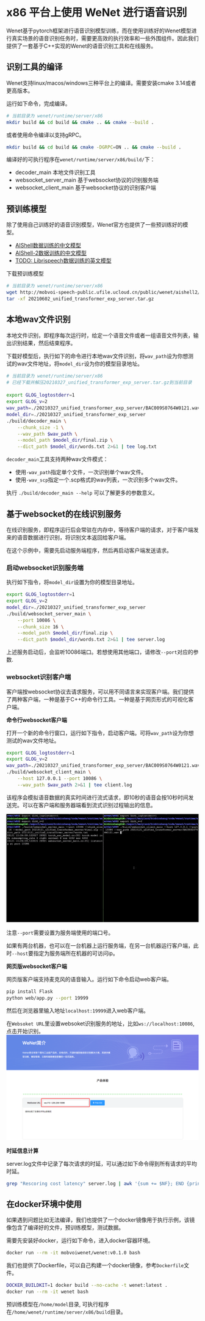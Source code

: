 # x86 平台上使用 WeNet 进行语音识别

Wenet基于pytorch框架进行语音识别模型训练，而在使用训练好的Wenet模型进行真实场景的语音识别任务时，需要更高效的执行效率和一些外围组件。因此我们提供了一套基于C++实现的Wenet的语音识别工具和在线服务。

## 识别工具的编译

Wenet支持linux/macos/windows三种平台上的编译。需要安装cmake 3.14或者更高版本。

运行如下命令，完成编译。
``` sh
# 当前目录为 wenet/runtime/server/x86
mkdir build && cd build && cmake .. && cmake --build .
```
或者使用命令编译以支持gRPC。
``` sh
mkdir build && cd build && cmake -DGRPC=ON .. && cmake --build .
```

编译好的可执行程序在`wenet/runtime/server/x86/build/`下：

* decoder_main 本地文件识别工具
* websocket_server_main 基于websocket协议的识别服务端
* websocket_client_main 基于websocket协议的识别客户端

## 预训练模型

除了使用自己训练好的语音识别模型，Wenet官方也提供了一些预训练好的模型。

* [AIShell数据训练的中文模型](http://mobvoi-speech-public.ufile.ucloud.cn/public/wenet/aishell/20210602_unified_transformer_server.tar.gz)
* [AIShell-2数据训练的中文模型](http://mobvoi-speech-public.ufile.ucloud.cn/public/wenet/aishell2/20210602_unified_transformer_server.tar.gz)
* [TODO: Librispeech数据训练的英文模型](link)

下载预训练模型
``` sh
# 当前目录为 wenet/runtime/server/x86
wget http://mobvoi-speech-public.ufile.ucloud.cn/public/wenet/aishell2/20210602_unified_transformer_exp_server.tar.gz
tar -xf 20210602_unified_transformer_exp_server.tar.gz
```


## 本地wav文件识别

本地文件识别，即程序每次运行时，给定一个语音文件或者一组语音文件列表，输出识别结果，然后结束程序。

下载好模型后，执行如下的命令进行本地wav文件识别，将`wav_path`设为你想测试的wav文件地址，将`model_dir`设为你的模型目录地址。

``` sh
# 当前目录为 wenet/runtime/server/x86
# 已经下载并解压20210327_unified_transformer_exp_server.tar.gz到当前目录

export GLOG_logtostderr=1
export GLOG_v=2
wav_path=./20210327_unified_transformer_exp_server/BAC009S0764W0121.wav
model_dir=./20210327_unified_transformer_exp_server
./build/decoder_main \
    --chunk_size -1 \
    --wav_path $wav_path \
    --model_path $model_dir/final.zip \
    --dict_path $model_dir/words.txt 2>&1 | tee log.txt
```

`decoder_main`工具支持两种wav文件模式：
 * 使用`-wav_path`指定单个文件，一次识别单个wav文件。
 * 使用`-wav_scp`指定一个.scp格式的wav列表，一次识别多个wav文件。


执行 `./build/decoder_main --help`  可以了解更多的参数意义。


## 基于websocket的在线识别服务

在线识别服务，即程序运行后会常驻在内存中，等待客户端的请求，对于客户端发来的语音数据进行识别，将识别文本返回给客户端。

在这个示例中，需要先启动服务端程序，然后再启动客户端发送请求。

### 启动websocket识别服务端

执行如下指令，将`model_dir`设置为你的模型目录地址。
``` sh
export GLOG_logtostderr=1
export GLOG_v=2
model_dir=./20210327_unified_transformer_exp_server
./build/websocket_server_main \
    --port 10086 \
    --chunk_size 16 \
    --model_path $model_dir/final.zip \
    --dict_path $model_dir/words.txt 2>&1 | tee server.log
```

上述服务启动后，会监听10086端口。若想使用其他端口，请修改`--port`对应的参数.

### websocket识别客户端

客户端按websocket协议去请求服务，可以用不同语言来实现客户端。我们提供了两种客户端，一种是基于C++的命令行工具。一种是基于网页形式的可视化客户端。

**命令行websocket客户端**

打开一个新的命令行窗口，运行如下指令，启动客户端。可将`wav_path`设为你想测试的wav文件地址。

```sh
export GLOG_logtostderr=1
export GLOG_v=2
wav_path=./20210327_unified_transformer_exp_server/BAC009S0764W0121.wav
./build/websocket_client_main \
    --host 127.0.0.1 --port 10086 \
    --wav_path $wav_path 2>&1 | tee client.log
```

该程序会模拟语音数据的真实时间进行流式请求，即10秒的语音会按10秒时间发送完。可以在客户端和服务器端看到流式识别过程输出的信息。


![Runtime server demo](../../../docs/images/runtime_server.gif)

注意`--port`需要设置为服务端使用的端口号。

如果有两台机器，也可以在一台机器上运行服务端，在另一台机器运行客户端，此时`--host`要指定为服务端所在机器的可访问ip。


**网页版websocket客户端**

网页版客户端支持麦克风的语音输入。运行如下命令启动web客户端。

``` sh
pip install Flask
python web/app.py --port 19999
```

然后在浏览器里输入地址`localhost:19999`进入web客户端。

在`Websoket URL`里设置websoket识别服务的地址，比如`ws://localhost:10086`, 点击开始识别。
![Runtime web](../../../docs/images/runtime_web.png)


**时延信息计算**

server.log文件中记录了每次请求的时延，可以通过如下命令得到所有请求的平均时延。
``` sh
grep "Rescoring cost latency" server.log | awk '{sum += $NF}; END {print sum/NR}'
```


## 在docker环境中使用

如果遇到问题比如无法编译，我们也提供了一个docker镜像用于执行示例，该镜像包含了编译好的文件，预训练模型，测试数据。

需要先安装好docker，运行如下命令，进入docker容器环境。

``` sh
docker run --rm -it mobvoiwenet/wenet:v0.1.0 bash
```

我们也提供了Dockerfile，可以自己构建一个docker镜像，参考`Dockerfile`文件。
``` sh
DOCKER_BUILDKIT=1 docker build --no-cache -t wenet:latest .
docker run --rm -it wenet bash
```

预训练模型在`/home/model`目录, 可执行程序在`/home/wenet/runtime/server/x86/build`目录。
